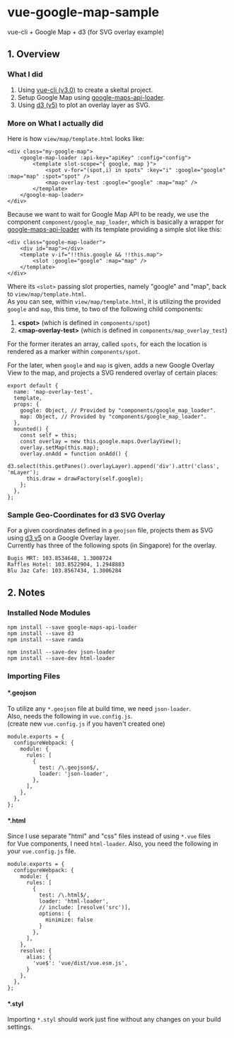 # vue-google-map-sample

vue-cli + Google Map + d3 (for SVG overlay example)

## 1. Overview

### What I did

1. Using [vue-cli (v3.0)](https://github.com/vuejs/vue-cli) to create a skeltal project.
2. Setup Google Map using [google-maps-api-loader](https://github.com/laurencedorman/google-maps-api-loader).
3. Using [d3 (v5)](https://d3js.org/) to plot an overlay layer as SVG.

### More on What I actually did

Here is how `view/map/template.html` looks like:

```
<div class="my-google-map">
    <google-map-loader :api-key="apiKey" :config="config">
        <template slot-scope="{ google, map }">
            <spot v-for="(spot,i) in spots" :key="i" :google="google" :map="map" :spot="spot" />
            <map-overlay-test :google="google" :map="map" />
        </template>
    </google-map-loader>
</div>
```

Because we want to wait for Google Map API to be ready,
we use the component `component/google_map_loader`,
which is basically a wrapper for [google-maps-api-loader](https://github.com/laurencedorman/google-maps-api-loader)
with its template providing a simple slot like this:

```
<div class="google-map-loader">
    <div id="map"></div>
    <template v-if="!!this.google && !!this.map">
        <slot :google="google" :map="map" />
    </template>
</div>
```

Where its `<slot>` passing slot properties, namely "google" and "map",
back to `view/map/template.html`.  
As you can see, within `view/map/template.html`,
it is utilizing the provided `google` and `map`,
this time, to two of the following child components:

1. **&lt;spot&gt;** (which is defined in `components/spot`)
2. **&lt;map-overlay-test&gt;** (which is defined in `components/map_overlay_test`)

For the former iterates an array, called `spots`,
for each the location is rendered as a marker within `components/spot`.

For the later, when `google` and `map` is given,
adds a new Google Overlay View to the map,
and projects a SVG rendered overlay of certain places:

```
export default {
  name: 'map-overlay-test',
  template,
  props: {
    google: Object, // Provided by "components/google_map_loader".
    map: Object, // Provided by "components/google_map_loader".
  },
  mounted() {
    const self = this;
    const overlay = new this.google.maps.OverlayView();
    overlay.setMap(this.map);
    overlay.onAdd = function onAdd() {
      d3.select(this.getPanes().overlayLayer).append('div').attr('class', 'mLayer');
      this.draw = drawFactory(self.google);
    };
  },
};
```


### Sample Geo-Coordinates for d3 SVG Overlay

For a given coordinates defined in a `geojson` file,
projects them as SVG using [d3 v5](https://d3js.org/) on a Google Overlay layer.  
Currently has three of the following spots (in Singapore) for the overlay.

```
Bugis MRT: 103.8534648, 1.3008724
Raffles Hotel: 103.8522904, 1.2948883
Blu Jaz Cafe: 103.8567434, 1.3006284
```

## 2. Notes

### Installed Node Modules

```
npm install --save google-maps-api-loader
npm install --save d3
npm install --save ramda

npm install --save-dev json-loader
npm install --save-dev html-loader
```

### Importing Files

#### *.geojson

To utilize any `*.geojson` file at build time, we need `json-loader`.  
Also, needs the following in `vue.config.js`.  
(create new `vue.config.js` if you haven't created one)

```
module.exports = {
  configureWebpack: {
    module: {
      rules: [
        {
          test: /\.geojson$/,
          loader: 'json-loader',
        },
      ],
    },
  },
};
```

#### *.html

Since I use separate "html" and "css" files instead of using `*.vue` files  
for Vue components, I need `html-loader`.
Also, you need the following in your `vue.config.js` file.

```
module.exports = {
  configureWebpack: {
    module: {
      rules: [
        {
          test: /\.html$/,
          loader: 'html-loader',
          // include: [resolve('src')],
          options: {
            minimize: false
          }
        },
      ],
    },
    resolve: {
      alias: {
        'vue$': 'vue/dist/vue.esm.js',
      }
    },
  },
};
```

#### *.styl

Importing `*.styl` should work just fine without any changes on your build settings.


